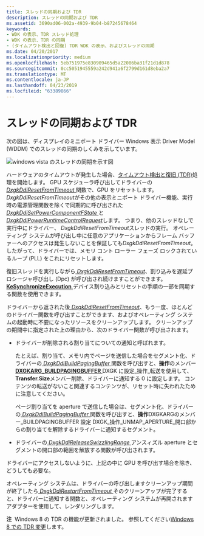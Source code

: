 ```yaml
---
title: スレッドの同期および TDR
description: スレッドの同期および TDR
ms.assetid: 3690ad06-002a-4939-9b04-b87245678464
keywords:
- WDK の表示、TDR スレッド処理
- WDK の表示、TDR の同期
- (タイムアウト検出と回復) TDR WDK の表示、およびスレッドの同期
ms.date: 04/20/2017
ms.localizationpriority: medium
ms.openlocfilehash: 5eb751975e830909465d5a22086ba31f21d1d878
ms.sourcegitcommit: 0cc5051945559a242d941a6f2799d161d8eba2a7
ms.translationtype: MT
ms.contentlocale: ja-JP
ms.lasthandoff: 04/23/2019
ms.locfileid: "63389866"
---
```

# <a name="thread-synchronization-and-tdr"></a>スレッドの同期および TDR


次の図は、ディスプレイのミニポート ドライバー Windows 表示 Driver Model (WDDM) でのスレッドの同期のしくみを示しています。

![windows vista のスレッドの同期を示す図](images/lddmsync.png)

ハードウェアのタイムアウトが発生した場合、[タイムアウト検出と復旧 (TDR)](timeout-detection-and-recovery.md)処理を開始します。 GPU スケジューラ呼び出してドライバーの[ *DxgkDdiResetFromTimeout* ](https://msdn.microsoft.com/library/windows/hardware/ff559815)関数で、GPU をリセットします。 *DxgkDdiResetFromTimeout*がその他の表示ミニポート ドライバー機能、実行時の電源管理関数を除くで同期的に呼び出された[ *DxgkDdiSetPowerComponentFState* ](https://msdn.microsoft.com/library/windows/hardware/hh451422)と[ *DxgkDdiPowerRuntimeControlRequest*](https://msdn.microsoft.com/library/windows/hardware/hh451396)します。 つまり、他のスレッドなしで実行中にドライバー、 *DxgkDdiResetFromTimeout*スレッドの実行。 オペレーティング システムが呼び出し中に任意のアプリケーションからフレーム バッファーへのアクセスは発生しないことを保証しても*DxgkDdiResetFromTimeout*。 したがって、ドライバーでは、メモリ コント ローラー フェーズ ロックされているループ (PLL) をこれにリセットします。

復旧スレッドを実行しながら[ *DxgkDdiResetFromTimeout*](https://msdn.microsoft.com/library/windows/hardware/ff559815)、割り込みを遅延プロシージャ呼び出し (Dpc) が呼び出され続けますことができます。 [ **KeSynchronizeExecution** ](https://msdn.microsoft.com/library/windows/hardware/ff553302)デバイス割り込みとリセットの手順の一部を同期する関数を使用できます。

ドライバーから返された後[ *DxgkDdiResetFromTimeout*](https://msdn.microsoft.com/library/windows/hardware/ff559815)、もう一度、ほとんどのドライバー関数を呼び出すことができます、およびオペレーティング システムの起動時に不要になったリソースをクリーンアップします。 クリーンアップの期間中に指定された上の理由から、次のドライバー関数が呼び出されます。

-   ドライバーが削除される割り当てについての通知と呼ばれます。

    たとえば、割り当て、メモリ内でページを送信した場合をセグメント化、ドライバーの[ *DxgkDdiBuildPagingBuffer* ](https://msdn.microsoft.com/library/windows/hardware/ff559587)関数を呼び出すと、**操作**のメンバー[**DXGKARG\_BUILDPAGINGBUFFER** ](https://msdn.microsoft.com/library/windows/hardware/ff557540) DXGK に設定\_操作\_転送を使用して、 **Transfer.Size**メンバー削除、ドライバーに通知する 0 に設定します。 コンテンツの転送がないこと関連するコンテンツが、リセット時に失われたために注意してください。

    ページ割り当てを aperture で送信した場合は、セグメント化、ドライバーの[ *DxgkDdiBuildPagingBuffer* ](https://msdn.microsoft.com/library/windows/hardware/ff559587)関数を呼び出すと、**操作**DXGKARGのメンバー\_BUILDPAGINGBUFFER 設定 DXGK\_操作\_UNMAP\_APERTURE\_開口部からの割り当てを解除するドライバーに通知するセグメント。

-   ドライバーの[ *DxgkDdiReleaseSwizzlingRange* ](https://msdn.microsoft.com/library/windows/hardware/ff559786)アンスィズル aperture とセグメントの開口部の範囲を解放する関数が呼び出されます。

ドライバーにアクセスしないように、上記の中に GPU を呼び出す場合を除き、どうしても必要な。

オペレーティング システムは、ドライバーの呼び出しますクリーンアップ期間が終了したら[ *DxgkDdiRestartFromTimeout* ](https://msdn.microsoft.com/library/windows/hardware/ff559820)そのクリーンアップが完了すると、ドライバーに通知する関数と、オペレーティング システムが再開されますアダプターを使用して、レンダリングします。

**注**  Windows 8 の TDR の機能が更新されました。 参照してください[Windows 8 での TDR 変更](tdr-changes-in-windows-8.md)します。

 

 

 





